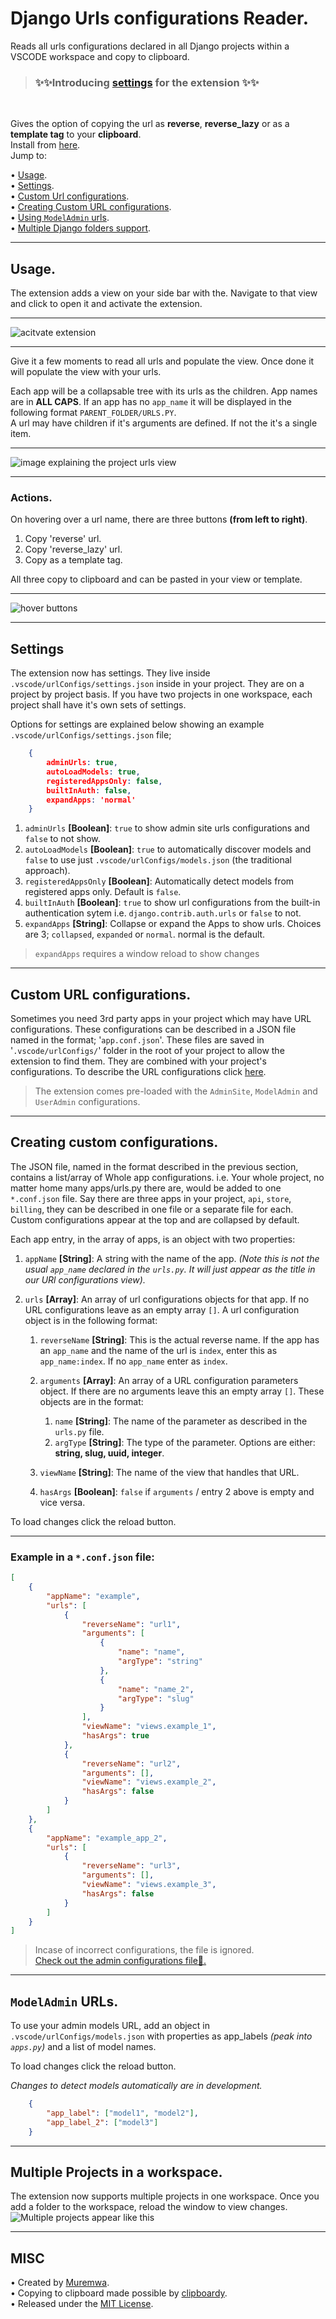 # Django Urls configurations Reader.
Reads all urls configurations declared in all Django projects within a VSCODE workspace and copy to clipboard.  

> ### ✨✨Introducing [settings](#settings 'new settings') for the extension ✨✨  
<br>

Gives the option of copying the url as __reverse__, __reverse_lazy__ or as a __template tag__ to your __clipboard__.  
Install from [here](https://marketplace.visualstudio.com/items?itemName=muremwa.read-urls).  
Jump to:  

• [Usage](#usage 'Usage of the extension').  
• [Settings](#settings 'Settings for the extension').  
• [Custom Url configurations](#custom-url-configurations 'Custom URL conf').  
• [Creating Custom URL configurations](#creating-custom-configurations 'Creating custom conf').  
• [Using `ModelAdmin` urls](#modeladmin-urls 'ModelAdmin Urls').  
• [Multiple Django folders support](#multiple-projects-in-a-workspace 'Multiple folders').  

- - - 

## Usage.  
The extension adds a view on your side bar with the. Navigate to that view and click to open it and 
activate the extension.  

- - -
![acitvate extension](media/imgs/no_1.png 'What you\'ll see before activation')
- - -

Give it a few moments to read all urls and populate the view.   Once done it will populate the view with your urls.

Each app will be a collapsable tree with its urls as the children. App names are in __ALL CAPS__. If an app has no `app_name` it will be displayed in the following format `PARENT_FOLDER/URLS.PY`.  
A url may have children if it's arguments are defined.
If not the it's a single item.

- - -
![image explaining the project urls view](media/imgs/explanation.png 'Diffrent parts of the view')
- - -

### Actions.
On hovering over a url name, there are three buttons __(from left to right)__.  
1. Copy 'reverse' url.
2. Copy 'reverse_lazy' url.
3. Copy as a template tag.

All three copy to clipboard and can be pasted in your view or template.
- - -
  ![hover buttons](media/imgs/hovering_buttons.png 'hover over a url to expose available actions')
- - -


## Settings
The extension now has settings. They live inside `.vscode/urlConfigs/settings.json` inside in your project. They are on a project by project basis. If you have two projects in one workspace, each project shall have it's own sets of settings.  

Options for settings are explained below showing an example `.vscode/urlConfigs/settings.json` file;
```json
    {
        adminUrls: true,
        autoLoadModels: true,
        registeredAppsOnly: false,
        builtInAuth: false,
        expandApps: 'normal'
    }

```

1. `adminUrls` **[Boolean]**: `true` to show admin site urls configurations and `false` to not show.  
2. `autoLoadModels` **[Boolean]**: `true` to automatically discover models and `false` to use just `.vscode/urlConfigs/models.json` (the traditional approach).  
3. `registeredAppsOnly` **[Boolean]**: Automatically detect models from registered apps only. Default is `false`.
4. `builtInAuth` **[Boolean]**: `true` to show url configurations from the built-in authentication sytem i.e. `django.contrib.auth.urls` or `false` to not.  
5. `expandApps` **[String]**: Collapse or expand the Apps to show urls. Choices are 3; `collapsed`, `expanded` or `normal`. normal is the default.
   

> `expandApps` requires a window reload to show changes


- - -


## Custom URL configurations.  
Sometimes you need 3rd party apps in your project which may have URL configurations. These configurations can be described in a JSON file named in the format; '`app.conf.json`'. These files are saved in '`.vscode/urlConfigs/`' folder in the root of your project to allow the extension to find them. They are combined with your project's configurations. To describe the URL configurations click [here](#creating-custom-configurations).  

>The extension comes pre-loaded with the `AdminSite`, `ModelAdmin` and `UserAdmin` configurations.
- - -

## Creating custom configurations.
The JSON file, named in the format described in the previous section, contains a list/array of Whole app configurations. i.e. Your whole project, no matter home many apps/urls.py there are, would be added to one `*.conf.json` file. Say there are three apps in your project, `api`, `store`, `billing`, they can be described in one file or a separate file for each.  
Custom configurations appear at the top and are collapsed by default.

Each app entry, in the array of apps, is an object with two properties: 
1. `appName` __[String]__: A string with the name of the app. _(Note this is not the usual `app_name` declared in the `urls.py`. It will just appear as the title in our URl configurations view)._


2. `urls` __[Array]__: An array of url configurations objects for that app. If no URL configurations leave as an empty array `[]`. A url configuration object is in the following format:
      1. `reverseName` __[String]__: This is the actual reverse name. If the app has an `app_name` and the name of the url is `index`, enter this as `app_name:index`. If no `app_name` enter as `index`.


      2. `arguments` __[Array]__: An array of a URL configuration parameters object. If there are no arguments leave this an empty array `[]`. These objects are in the format:
           1. `name` __[String]__: The name of the parameter as described in the `urls.py` file.
           2. `argType` __[String]__: The type of the parameter. Options are either: __string, slug, uuid, integer__.


      3. `viewName` __[String]__: The name of the view that handles that URL.


      4. `hasArgs` __[Boolean]__: `false` if `arguments` / entry 2 above is empty and vice versa.


To load changes click the reload button.

- - -
### Example in a `*.conf.json` file:
```JSON
[
    {
        "appName": "example",
        "urls": [
            {
                "reverseName": "url1",
                "arguments": [
                    {
                        "name": "name",
                        "argType": "string"
                    },
                    {
                        "name": "name_2",
                        "argType": "slug"
                    }
                ],
                "viewName": "views.example_1",
                "hasArgs": true
            },
            {
                "reverseName": "url2",
                "arguments": [],
                "viewName": "views.example_2",
                "hasArgs": false
            }
        ]
    },
    {
        "appName": "example_app_2",
        "urls": [
            {
                "reverseName": "url3",
                "arguments": [],
                "viewName": "views.example_3",
                "hasArgs": false
            }
        ]
    }
]
```

> Incase of incorrect configurations, the file is ignored.  
> [Check out the admin configurations file🧐.](extraUrls/admin.conf.json)

- - - 
## `ModelAdmin` URLs.
To use your admin models URL, add an object in `.vscode/urlConfigs/models.json` with properties as app_labels _(peak into `apps.py`)_ and a list of model names. 

To load changes click the reload button.

_Changes to detect models automatically are in development._
```JSON
    {
        "app_label": ["model1", "model2"],
        "app_label_2": ["model3"]
    }
```
- - -
## Multiple Projects in a workspace.
The extension now supports multiple projects in one workspace. Once you add a folder to the workspace, reload the window to view changes.  
![Multiple projects appear like this](media/imgs/multiple_projects.png 'Multiple projects appear like this')
- - -

## MISC
• Created by [Muremwa](https://github.com/muremwa/).  
• Copying to clipboard made possible by [clipboardy](https://github.com/sindresorhus/clipboardy).  
• Released under the [MIT License](LICENSE).
